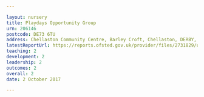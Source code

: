 ```yaml
---

layout: nursery
title: Playdays Opportunity Group
urn: 206146
postcode: DE73 6TU
address: Chellaston Community Centre, Barley Croft, Chellaston, DERBY, DE73 6TU
latestReportUrl: https://reports.ofsted.gov.uk/provider/files/2731829/urn/206146.pdf
teaching: 2
development: 2
leadership: 2
outcomes: 2
overall: 2
date: 2 October 2017

---
```

